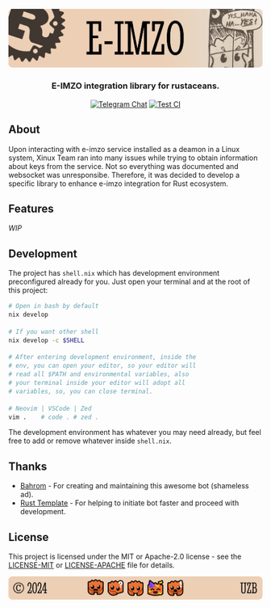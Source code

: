 <p align="center">
    <img src=".github/assets/header.png" alt="Rust Uzbekistan's {E-IMZO}">
</p>

<p align="center">
    <h3 align="center">E-IMZO integration library for rustaceans.</h3>
</p>

<p align="center">
    <a href="https://t.me/rustlanguz"><img align="center" src="https://img.shields.io/badge/chat-grey?style=flat&logo=telegram&logoColor=383636&labelColor=dea584&color=dea584" alt="Telegram Chat"></a>
    <a href="https://github.com/rust-lang-uz/e-imzo/actions/workflows/test.yml"><img align="center" src="https://img.shields.io/github/actions/workflow/status/rust-lang-uz/e-imzo/test.yml?style=flat&logo=github&logoColor=383636&labelColor=dea584&color=dea584" alt="Test CI"></a>
</p>

## About

Upon interacting with e-imzo service installed as a deamon in a Linux system, Xinux Team ran into many issues while trying to obtain information about keys from the service. Not so everything was documented and websocket was unresponsibe. Therefore, it was decided to develop a specific library to enhance e-imzo integration for Rust ecosystem.

## Features

_WIP_

## Development

The project has `shell.nix` which has development environment preconfigured already for you. Just open your
terminal and at the root of this project:

```bash
# Open in bash by default
nix develop

# If you want other shell
nix develop -c $SHELL

# After entering development environment, inside the
# env, you can open your editor, so your editor will
# read all $PATH and environmental variables, also
# your terminal inside your editor will adopt all
# variables, so, you can close terminal.

# Neovim | VSCode | Zed
vim .    # code . # zed .
```

The development environment has whatever you may need already, but feel free to add or remove whatever
inside `shell.nix`.

## Thanks

- [Bahrom](https://github.com/orzklv) - For creating and maintaining this awesome bot (shameless ad).
- [Rust Template](https://github.com/bleur-org/templates) - For helping to initiate bot faster and proceed with development.

## License

This project is licensed under the MIT or Apache-2.0 license - see the [LICENSE-MIT](LICENSE-MIT) or [LICENSE-APACHE](LICENSE-APACHE) file for details.

<p align="center">
    <img src=".github/assets/footer.png" alt="Rust Uzbekistan's {E-IMZO}">
</p>
